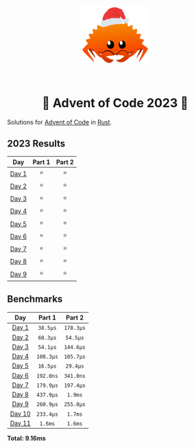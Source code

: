 <div align="center"><img src="./.assets/christmas_ferris.png" width="164"></div>

&nbsp;

<h1 align="center" > 🎄 Advent of Code 2023 🎄</h1>

Solutions for [Advent of Code](https://adventofcode.com/) in [Rust](https://www.rust-lang.org/).

<!--- advent_readme_stars table --->
## 2023 Results

| Day | Part 1 | Part 2 |
| :---: | :---: | :---: |
| [Day 1](https://adventofcode.com/2023/day/1) | ⭐ | ⭐ |
| [Day 2](https://adventofcode.com/2023/day/2) | ⭐ | ⭐ |
| [Day 3](https://adventofcode.com/2023/day/3) | ⭐ | ⭐ |
| [Day 4](https://adventofcode.com/2023/day/4) | ⭐ | ⭐ |
| [Day 5](https://adventofcode.com/2023/day/5) | ⭐ | ⭐ |
| [Day 6](https://adventofcode.com/2023/day/6) | ⭐ | ⭐ |
| [Day 7](https://adventofcode.com/2023/day/7) | ⭐ | ⭐ |
| [Day 8](https://adventofcode.com/2023/day/8) | ⭐ | ⭐ |
| [Day 9](https://adventofcode.com/2023/day/9) | ⭐ | ⭐ |
<!--- advent_readme_stars table --->

<!--- benchmarking table --->
## Benchmarks

| Day | Part 1 | Part 2 |
| :---: | :---: | :---:  |
| [Day 1](./src/bin/01.rs) | `38.5µs` | `178.3µs` |
| [Day 2](./src/bin/02.rs) | `60.3µs` | `54.5µs` |
| [Day 3](./src/bin/03.rs) | `54.1µs` | `144.6µs` |
| [Day 4](./src/bin/04.rs) | `108.3µs` | `105.7µs` |
| [Day 5](./src/bin/05.rs) | `16.5µs` | `29.4µs` |
| [Day 6](./src/bin/06.rs) | `192.0ns` | `341.0ns` |
| [Day 7](./src/bin/07.rs) | `179.9µs` | `197.4µs` |
| [Day 8](./src/bin/08.rs) | `437.9µs` | `1.9ms` |
| [Day 9](./src/bin/09.rs) | `260.9µs` | `255.0µs` |
| [Day 10](./src/bin/10.rs) | `233.4µs` | `1.7ms` |
| [Day 11](./src/bin/11.rs) | `1.6ms` | `1.6ms` |

**Total: 9.16ms**
<!--- benchmarking table --->
